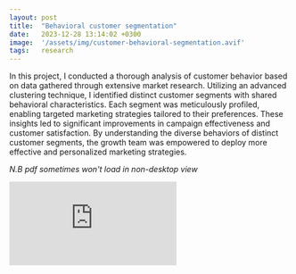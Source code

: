 ```yaml
---
layout: post
title:  "Behavioral customer segmentation"
date:   2023-12-28 13:14:02 +0300
image:  '/assets/img/customer-behavioral-segmentation.avif'
tags:   research
---
```


<p>In this project, I conducted a thorough analysis of customer behavior based on data gathered through extensive market research. Utilizing an advanced clustering technique, I identified distinct customer segments with shared behavioral characteristics. Each segment was meticulously profiled, enabling targeted marketing strategies tailored to their preferences. These insights led to significant improvements in campaign effectiveness and customer satisfaction. By understanding the diverse behaviors of distinct customer segments, the growth team was empowered to deploy more effective and personalized marketing strategies.</p>


<p><i>N.B pdf sometimes won't load in non-desktop view</i></p>

<p> </p>
<p><embed src="https://kiranaananda.github.io/portfolio/assets/pdf/Segmentation_Digital_Banking.pdf" style="vertical-align:middle;margin:0px 0px" /></p>
<p> </p>
